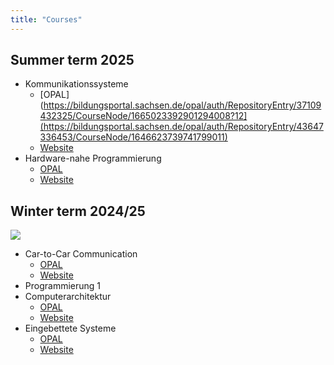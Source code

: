 ```yaml
---
title: "Courses"
---
```


## Summer term 2025

- Kommunikationssysteme
  - [OPAL](https://bildungsportal.sachsen.de/opal/auth/RepositoryEntry/37109432325/CourseNode/1665023392901294008?12](https://bildungsportal.sachsen.de/opal/auth/RepositoryEntry/43647336453/CourseNode/1646623739741799011)
  - [Website](https://kommsys.homefgr.de)
- Hardware-nahe Programmierung
  - [OPAL](https://bildungsportal.sachsen.de/opal/auth/RepositoryEntry/29413441536?8)
  - [Website](https://cpp.homefgr.de)

## Winter term 2024/25

![](https://api.qrserver.com/v1/create-qr-code/?data=https%3A%2F%2Ffgr.github.io%2Fcourses.html&size=300x300)

- Car-to-Car Communication
  - [OPAL](https://bildungsportal.sachsen.de/opal/auth/RepositoryEntry/37109432325/CourseNode/1665023392901294008?12)
  - [Website](https://pages.github.fh-zwickau.de/whz-module-pti07730-car-to-car-comm/)
- Programmierung 1
- Computerarchitektur
  - [OPAL](https://bildungsportal.sachsen.de/opal/auth/RepositoryEntry/42396450817/CourseNode/1700796819702586008)
  - [Website](https://ca.homefgr.de/)
- Eingebettete Systeme 
  - [OPAL](https://bildungsportal.sachsen.de/opal/auth/RepositoryEntry/37109432329/CourseNode/1665023393522328008)
  - [Website](https://es.homefgr.de/)
